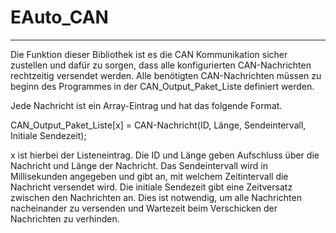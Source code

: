 # EAuto_CAN
---
Die Funktion dieser Bibliothek ist es die CAN Kommunikation sicher zustellen und dafür zu sorgen,
dass alle konfigurierten CAN-Nachrichten rechtzeitig versendet werden. Alle benötigten CAN-Nachrichten
müssen zu beginn des Programmes in der CAN_Output_Paket_Liste definiert werden.

Jede Nachricht ist ein Array-Eintrag und hat das folgende Format.

CAN_Output_Paket_Liste[x] = CAN-Nachricht(ID, Länge, Sendeintervall, Initiale Sendezeit);

x ist hierbei der Listeneintrag. Die ID und Länge geben Aufschluss über die Nachricht und Länge
der Nachricht. Das Sendeintervall wird in Millisekunden angegeben und gibt an, mit welchem
Zeitintervall die Nachricht versendet wird. Die initiale Sendezeit gibt eine Zeitversatz zwischen
den Nachrichten an. Dies ist notwendig, um alle Nachrichten nacheinander zu versenden und Wartezeit
beim Verschicken der Nachrichten zu verhinden.